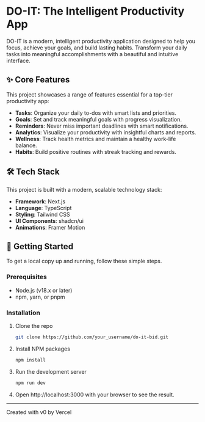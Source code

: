 # DO-IT: The Intelligent Productivity App

DO-IT is a modern, intelligent productivity application designed to help you focus, achieve your goals, and build lasting habits. Transform your daily tasks into meaningful accomplishments with a beautiful and intuitive interface.

## ✨ Core Features

This project showcases a range of features essential for a top-tier productivity app:

-   **Tasks**: Organize your daily to-dos with smart lists and priorities.
-   **Goals**: Set and track meaningful goals with progress visualization.
-   **Reminders**: Never miss important deadlines with smart notifications.
-   **Analytics**: Visualize your productivity with insightful charts and reports.
-   **Wellness**: Track health metrics and maintain a healthy work-life balance.
-   **Habits**: Build positive routines with streak tracking and rewards.

## 🛠️ Tech Stack

This project is built with a modern, scalable technology stack:
-   **Framework**: Next.js
-   **Language**: TypeScript
-   **Styling**: Tailwind CSS
-   **UI Components**: shadcn/ui
-   **Animations**: Framer Motion

## 🚀 Getting Started

To get a local copy up and running, follow these simple steps.

### Prerequisites

-   Node.js (v18.x or later)
-   npm, yarn, or pnpm

### Installation

1.  Clone the repo
    ```sh
    git clone https://github.com/your_username/do-it-bid.git
    ```
2.  Install NPM packages
    ```sh
    npm install
    ```
3.  Run the development server
    ```sh
    npm run dev
    ```
4.  Open http://localhost:3000 with your browser to see the result.

---

Created with v0 by Vercel
